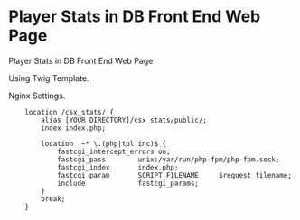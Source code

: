 # Player Stats in DB Front End Web Page
Player Stats in DB Front End Web Page

Using Twig Template.

Nginx Settings.
```
    location /csx_stats/ {
        alias [YOUR DIRECTORY]/csx_stats/public/;
        index index.php;

        location  ~* \.(php|tpl|inc)$ {
            fastcgi_intercept_errors on;
            fastcgi_pass        unix:/var/run/php-fpm/php-fpm.sock;
            fastcgi_index       index.php;
            fastcgi_param       SCRIPT_FILENAME     $request_filename;
            include             fastcgi_params;
        }
        break;
    }
```